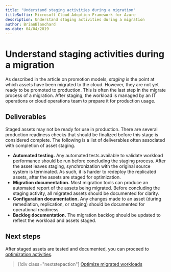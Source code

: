 ```yaml
---
title: "Understand staging activities during a migration"
titleSuffix: Microsoft Cloud Adoption Framework for Azure
description: Understand staging activities during a migration
author: BrianBlanchard
ms.date: 04/04/2019
---
```


# Understand staging activities during a migration

As described in the article on promotion models, *staging* is the point at which assets have been migrated to the cloud. However, they are not yet ready to be promoted to production. This is often the last step in the migrate process of a migration. After staging, the workload is managed by an IT operations or cloud operations team to prepare it for production usage.

## Deliverables

Staged assets may not be ready for use in production. There are several production readiness checks that should be finalized before this stage is considered complete. The following is a list of deliverables often associated with completion of asset staging.

- **Automated testing.** Any automated tests available to validate workload performance should be run before concluding the staging process. After the asset leaves staging, synchronization with the original source system is terminated. As such, it is harder to redeploy the replicated assets, after the assets are staged for optimization.
- **Migration documentation.** Most migration tools can produce an automated report of the assets being migrated. Before concluding the staging activity, all migrated assets should be documented for clarity.
- **Configuration documentation.** Any changes made to an asset (during remediation, replication, or staging) should be documented for operational readiness.
- **Backlog documentation.** The migration backlog should be updated to reflect the workload and assets staged.

## Next steps

After staged assets are tested and documented, you can proceed to [optimization activities](../optimize/index.md).

> [!div class="nextstepaction"]
> [Optimize migrated workloads](../optimize/index.md)
